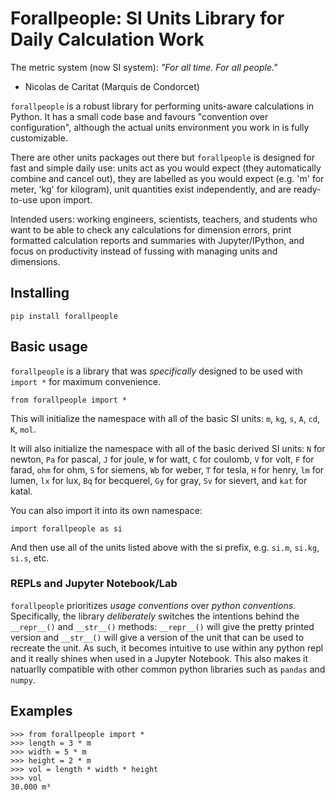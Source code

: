 # Forallpeople: SI Units Library for Daily Calculation Work

The metric system (now SI system):
*"For all time. For all people."*
  - Nicolas de Caritat (Marquis de Condorcet)

`forallpeople` is a robust library for performing units-aware calculations in Python.
It has a small code base and favours "convention over configuration", although the
actual units environment you work in is fully customizable.

There are other units packages out there but `forallpeople` is designed for fast and
simple daily use: units act as you would expect (they automatically combine and
cancel out), they are labelled as you would expect (e.g. 'm' for meter, 'kg' for
kilogram), unit quantities exist independently, and are ready-to-use upon import.

Intended users: working engineers, scientists, teachers, and students who want to be
able to check any calculations for dimension errors, print formatted calculation
reports and summaries with Jupyter/IPython, and focus on productivity instead of
fussing with managing units and dimensions.

## Installing

`pip install forallpeople`

## Basic usage

`forallpeople` is a library that was *specifically* designed to be used with `import *` for maximum convenience.

`from forallpeople import *`

This will initialize the namespace with all of the basic SI units: `m`, `kg`, `s`, `A`, `cd`, `K`, `mol`.

It will also initialize the namespace with all of the basic derived SI units: `N` for newton, `Pa` for pascal, `J` for joule, `W` for watt, `C` for coulomb, `V` for volt, `F` for farad, `ohm` for ohm, `S` for siemens, `Wb` for weber, `T` for tesla, `H` for henry, `lm` for lumen, `lx` for lux, `Bq` for becquerel, `Gy` for gray, `Sv` for sievert, and `kat` for katal.

You can also import it into its own namespace:

`import forallpeople as si`

And then use all of the units listed above with the si prefix, e.g. `si.m`, `si.kg`, `si.s`, etc.

### REPLs and Jupyter Notebook/Lab

`forallpeople` prioritizes *usage conventions* over *python conventions*. Specifically, the library *deliberately* switches the intentions behind the `__repr__()` and `__str__()` methods: `__repr__()` will give the pretty printed version and `__str__()` will give a version of the unit that can be used to recreate the unit. As such, it becomes intuitive to use within any python repl and it really shines when used in a Jupyter Notebook. This also makes it natuarlly compatible with other common python libraries such as `pandas` and `numpy`.

## Examples

```
>>> from forallpeople import *
>>> length = 3 * m
>>> width = 5 * m
>>> height = 2 * m
>>> vol = length * width * height
>>> vol
30.000 m³





